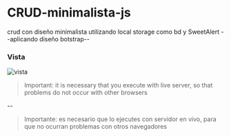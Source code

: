 # CRUD-minimalista-js
crud con diseño minimalista utilizando local storage como bd y SweetAlert
--aplicando diseño botstrap--

### Vista

![vista](https://i.ibb.co/VqsYD2C/imagen-2021-10-05-233345.png)

> Important: it is necessary that you execute with live server, so that problems do not occur with other browsers

--

> Importante: es necesario que lo ejecutes con servidor en vivo, para que no ocurran problemas con otros navegadores
